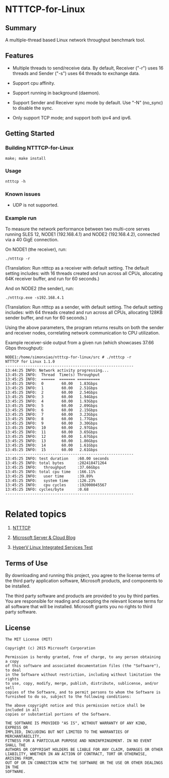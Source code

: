 # NTTTCP-for-Linux

## Summary

A multiple-thread based Linux network throughput benchmark tool.

## Features

* Multiple threads to send/receive data. By default, Receiver ("-r") uses 16 threads and Sender ("-s") uses 64 threads to exchange data.

* Support cpu affinity.

* Support running in background (daemon).

* Support Sender and Receiver sync mode by default. Use "-N" (no_sync) to disable the sync.

* Only support TCP mode; and support both ipv4 and ipv6.


## Getting Started


### Building NTTTCP-for-Linux ###

	make; make install

### Usage
	
	ntttcp -h

### Known issues

* UDP is not supported. 

### Example run

To measure the network performance between two multi-core serves running SLES 12, NODE1 (192.168.4.1) and NODE2 (192.168.4.2), connected via a 40 GigE connection. 

On NODE1 (the receiver), run:
```
./ntttcp -r
```
(Translation: Run ntttcp as a receiver with default setting. The default setting includes: with 16 threads created and run across all CPUs, allocating 64K receiver buffer, and run for 60 seconds.)

And on NODE2 (the sender), run:
```
./ntttcp.exe -s192.168.4.1
```
(Translation: Run ntttcp as a sender, with default setting. The default setting includes: with 64 threads created and run across all CPUs, allocating 128KB sender buffer, and run for 60 seconds.)

Using the above parameters, the program returns results on both the sender and receiver nodes, correlating network communication to CPU utilization.  

Example receiver-side output from a given run (which showcases 37.66 Gbps throughput):

```
NODE1:/home/simonxiao/ntttcp-for-linux/src # ./ntttcp -r
NTTTCP for Linux 1.1.0
---------------------------------------------------------
13:44:25 INFO: Network activity progressing...
13:45:25 INFO:  Thread  Time(s) Throughput
13:45:25 INFO:  ======  ======= ==========
13:45:25 INFO:  0        60.00   1.83Gbps
13:45:25 INFO:  1        60.00   2.51Gbps
13:45:25 INFO:  2        60.00   2.54Gbps
13:45:25 INFO:  3        60.00   1.94Gbps
13:45:25 INFO:  4        60.00   1.93Gbps
13:45:25 INFO:  5        60.00   2.09Gbps
13:45:25 INFO:  6        60.00   2.15Gbps
13:45:25 INFO:  7        60.00   3.23Gbps
13:45:25 INFO:  8        60.00   1.77Gbps
13:45:25 INFO:  9        60.00   3.30Gbps
13:45:25 INFO:  10       60.00   2.97Gbps
13:45:25 INFO:  11       60.00   3.65Gbps
13:45:25 INFO:  12       60.00   1.67Gbps
13:45:25 INFO:  13       60.00   1.86Gbps
13:45:25 INFO:  14       60.00   1.61Gbps
13:45:25 INFO:  15       60.00   2.61Gbps
---------------------------------------------------------
13:45:25 INFO: test duration    :60.00 seconds
13:45:25 INFO: total bytes      :282418471264
13:45:25 INFO:   throughput     :37.66Gbps
13:45:25 INFO: total cpu time   :166.11%
13:45:25 INFO:   user time      :39.89%
13:45:25 INFO:   system time    :126.23%
13:45:25 INFO:   cpu cycles     :192000045567
13:45:25 INFO: cycles/byte      :0.68
---------------------------------------------------------
```

# Related topics

1. [NTTTCP](https://gallery.technet.microsoft.com/NTttcp-Version-528-Now-f8b12769)

2. [Microsoft Server & Cloud Blog](http://blogs.technet.com/b/server-cloud/)

3. [HyperV Linux Integrated Services Test](https://github.com/LIS/lis-test)


## Terms of Use

By downloading and running this project, you agree to the license terms of the third party application software, Microsoft products, and components to be installed. 

The third party software and products are provided to you by third parties. You are responsible for reading and accepting the relevant license terms for all software that will be installed. Microsoft grants you no rights to third party software.


## License

```
The MIT License (MIT)

Copyright (c) 2015 Microsoft Corporation

Permission is hereby granted, free of charge, to any person obtaining a copy
of this software and associated documentation files (the "Software"), to deal
in the Software without restriction, including without limitation the rights
to use, copy, modify, merge, publish, distribute, sublicense, and/or sell
copies of the Software, and to permit persons to whom the Software is
furnished to do so, subject to the following conditions:

The above copyright notice and this permission notice shall be included in all
copies or substantial portions of the Software.

THE SOFTWARE IS PROVIDED "AS IS", WITHOUT WARRANTY OF ANY KIND, EXPRESS OR
IMPLIED, INCLUDING BUT NOT LIMITED TO THE WARRANTIES OF MERCHANTABILITY,
FITNESS FOR A PARTICULAR PURPOSE AND NONINFRINGEMENT. IN NO EVENT SHALL THE
AUTHORS OR COPYRIGHT HOLDERS BE LIABLE FOR ANY CLAIM, DAMAGES OR OTHER
LIABILITY, WHETHER IN AN ACTION OF CONTRACT, TORT OR OTHERWISE, ARISING FROM,
OUT OF OR IN CONNECTION WITH THE SOFTWARE OR THE USE OR OTHER DEALINGS IN THE
SOFTWARE.
```

